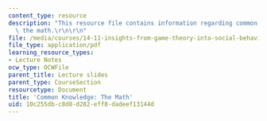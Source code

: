 ```yaml
---
content_type: resource
description: "This resource file contains information regarding common knowledge:\
  \ the math.\r\n\r\n"
file: /media/courses/14-11-insights-from-game-theory-into-social-behavior-fall-2013/10c255dbc8d8d282eff8dadeef13144d_MIT14_11F13_Com_Know_Math.pdf
file_type: application/pdf
learning_resource_types:
- Lecture Notes
ocw_type: OCWFile
parent_title: Lecture slides
parent_type: CourseSection
resourcetype: Document
title: 'Common Knowledge: The Math'
uid: 10c255db-c8d8-d282-eff8-dadeef13144d
---
```

